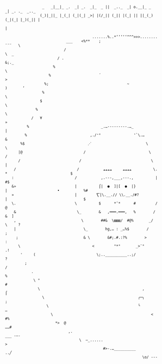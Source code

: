                     _   _|__|_ _.  _| _.  _|_  _ ||  _.._  _| o.__|_ _   _| _. ._  _.._
                    (_)|_||_ |_(_| (_|(_| _>| |(/_|| (_|| |(_| || ||_(_) (_|(_| |_)(_|| |
                                                                                |

                                            .......%..*‘‘‘‘‘^^^>>>........
                                ___    <%**    ;                          ¨¨¨   \
                               /                                                  \  _
                            / .                                                        &;._
                          %                                                                 \
                        %                      ´                                                  >
                      %;                                    ~                               )       ‘
                     %                                                                                 \
                    $                                                                                    \
                  %                                                                                       \
                /   ¥                                                                                      »
              %                                 _.…---------.…_                                             |
             %                             ,./❛°               ❜`\.…                                         &
           %$                             ⋰                         \                                         \
          |@                            /                             \                                       /
          /                           /                                \                                     |
        /                            /           ☁☁☁☁     ☁☁☁☁          \.     *                             $
       :                            /           ,.---,___,---.,          |                                   #$
       &»                           |          ⌠|  ●  ]|[  ●  |}          |                       •           %#
       »                            |         ⎲|\.__.// \\.__./#?         |                                   $
       \.                           \          $      *¯*      #         /                                   @
        &                            \_        &   ,═══.═══,   %        /                                &  ] 
        ,                              \        ##&  \▥▥▥/  #@%       _/                             \     ?
        |                               \_        hg,… : _…%$        /                                     ;
         ;                              & \        &#;.#.:?%        >                                      :
          \                                 <         °*°       _>¨°                                      .!
           '     (                            \;..__________..;/                                           ?
             ;                                                                                             /
                .                                                                                         %
                 \ °                                                                                     #
                   \                                               ,                                    ⌠
                     \                                           ╭─╮                                   ;
                       \                                         ╰                                 …
                         \                                             <                        #%
                           *>  @                                                             ……#  
                                 ,.                                                  ___ -–-
                                      \  –_......                                  >
                                                 #>-.…__________             ..╱
                                                                   \o/ ---
